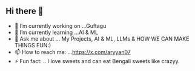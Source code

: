 ## Hi there 👋


- 🔭 I’m currently working on ...Guftagu
- 🌱 I’m currently learning ...AI & ML
- 💬 Ask me about ... My Projects, AI & ML, LLMs & HOW WE CAN MAKE THINGS FUN:)
- 📫 How to reach me: ...https://x.com/aryyan07
- ⚡ Fun fact: .. I love sweets and can eat Bengali sweets like crazyy.
